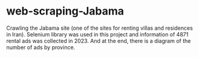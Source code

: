 # web-scraping-Jabama
Crawling the Jabama site (one of the sites for renting villas and residences in Iran). Selenium library was used in this project and information of 4871 rental ads was collected in 2023. And at the end, there is a diagram of the number of ads by province.
